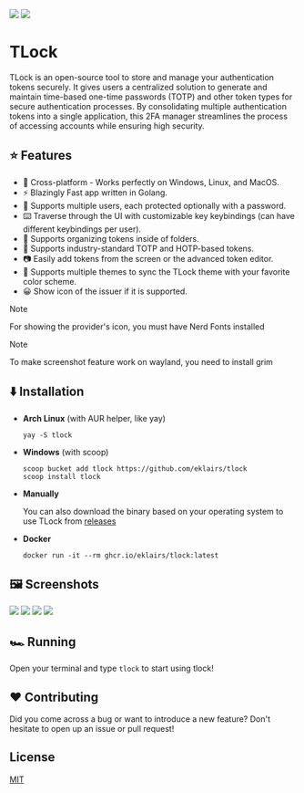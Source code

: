 <img src="https://img.shields.io/badge/go-%2300ADD8.svg?style=for-the-badge&logo=go&logoColor=white"> <img src="https://img.shields.io/github/stars/eklairs/tlock?style=for-the-badge" />

# TLock

TLock is an open-source tool to store and manage your authentication tokens securely. It gives users a centralized solution to generate and maintain time-based one-time passwords (TOTP) and other token types for secure authentication processes. By consolidating multiple authentication tokens into a single application, this 2FA manager streamlines the process of accessing accounts while ensuring high security.

## ⭐ Features

- 🚀 Cross-platform - Works perfectly on Windows, Linux, and MacOS.
- ⚡️ Blazingly Fast app written in Golang.
- 👥 Supports multiple users, each protected optionally with a password.
- ⌨️ Traverse through the UI with customizable key keybindings (can have different keybindings per user).
- 📁 Supports organizing tokens inside of folders.
- 🌟 Supports industry-standard TOTP and HOTP-based tokens.
- 📷 Easily add tokens from the screen or the advanced token editor.
- 🎨 Supports multiple themes to sync the TLock theme with your favorite color scheme.
- 😀 Show icon of the issuer if it is supported.

>[!NOTE]
>For showing the provider's icon, you must have Nerd Fonts installed

>[!NOTE]
>To make screenshot feature work on wayland, you need to install grim

## ⬇️ Installation

- **Arch Linux** (with AUR helper, like yay)

  ```fish
  yay -S tlock
  ```

- **Windows** (with scoop)

  ```fish
  scoop bucket add tlock https://github.com/eklairs/tlock
  scoop install tlock
  ```

- **Manually**

  You can also download the binary based on your operating system to use TLock from [releases](https://github.com/eklairs/tlock/releases)
  
- **Docker**
  
  ```fish
  docker run -it --rm ghcr.io/eklairs/tlock:latest
  ```

## 🖼️ Screenshots

<img src="/assets/login.png" />
<img src="/assets/dashboard.png" />
<img src="/assets/help.png" />
<img src="/assets/add_token.png" />

## 🏎️ Running

Open your terminal and type `tlock` to start using tlock!

## ❤️ Contributing

Did you come across a bug or want to introduce a new feature? Don't hesitate to open up an issue or pull request!

## License

[MIT](https://github.com/eklairs/tlock/raw/main/LICENSE)
